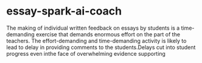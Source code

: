# essay-spark-ai-coach
The making of individual written feedback on essays by students is a time-demanding exercise that demands enormous effort on the part of the teachers. The effort-demanding and time-demanding activity is likely to lead to delay in providing comments to the students.Delays cut into student progress even inthe face of overwhelming evidence supporting 
